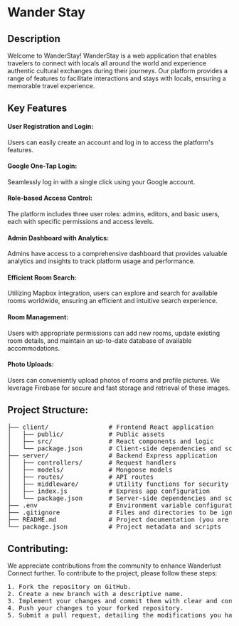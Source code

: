 # Wander Stay
## Description
Welcome to WanderStay! WanderStay is a web application that enables travelers to connect with locals all around the world and experience authentic cultural exchanges during their journeys. Our platform provides a range of features to facilitate interactions and stays with locals, ensuring a memorable travel experience.

## Key Features 
#### User Registration and Login: 
Users can easily create an account and log in to access the platform's features.
#### Google One-Tap Login: 
Seamlessly log in with a single click using your Google account.
#### Role-based Access Control: 
The platform includes three user roles: admins, editors, and basic users, each with specific permissions and access levels.
#### Admin Dashboard with Analytics: 
Admins have access to a comprehensive dashboard that provides valuable analytics and insights to track platform usage and performance.
#### Efficient Room Search: 
Utilizing Mapbox integration, users can explore and search for available rooms worldwide, ensuring an efficient and intuitive search experience.
#### Room Management: 
Users with appropriate permissions can add new rooms, update existing room details, and maintain an up-to-date database of available accommodations.
#### Photo Uploads: 
Users can conveniently upload photos of rooms and profile pictures. We leverage Firebase for secure and fast storage and retrieval of these images.

## Project Structure:
<pre>
├── client/                # Frontend React application
│   ├── public/            # Public assets
│   ├── src/               # React components and logic
│   └── package.json       # Client-side dependencies and scripts
├── server/                # Backend Express application
│   ├── controllers/       # Request handlers
│   ├── models/            # Mongoose models
│   ├── routes/            # API routes
│   ├── middleware/        # Utility functions for security purposes
│   ├── index.js           # Express app configuration
│   └── package.json       # Server-side dependencies and scripts
├── .env                   # Environment variable configuration
├── .gitignore             # Files and directories to be ignored by Git
├── README.md              # Project documentation (you are here)
└── package.json           # Project metadata and scripts
</pre>

## Contributing:
We appreciate contributions from the community to enhance Wanderlust Connect further. To contribute to the project, please follow these steps:
<pre>
1. Fork the repository on GitHub.
2. Create a new branch with a descriptive name.
3. Implement your changes and commit them with clear and concise messages.
4. Push your changes to your forked repository.
5. Submit a pull request, detailing the modifications you have made.
</pre>